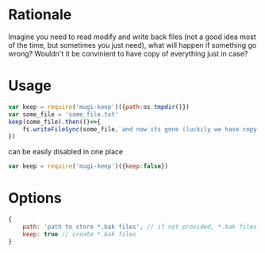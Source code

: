 # Rationale

Imagine you need to read modify and write back files (not a good idea most of the time, but sometimes you just need), 
what will happen if something go wrong? Wouldn't it be convinient to have copy of everything just in case?

# Usage

```javascript
var keep = require('mugi-keep')({path:os.tmpdir()})
var some_file = 'some_file.txt'
keep(some_file).then(()=>{
    fs.writeFileSync(some_file,`and now its gone (luckily we have copy in ${os.tmpdir()})`)
})
```

can be easily disabled in one place
```javascript
var keep = require('mugi-keep')({keep:false})
```

# Options

```javascript
{
    path: 'path to store *.bak files', // if not provided, *.bak files will be stored in same directory with original files
    keep: true // create *.bak files
}
```